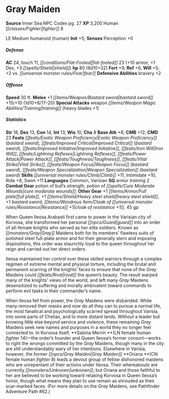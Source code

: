 ﻿---
cssclass: [monsters]
title1: Gray Maiden
title2: Gray Maiden
CR: 7
sources:
- name: Inner Sea NPC Codex
  page: 27
  link: http://paizo.com/products/btpy92lj?Pathfinder-Campaign-Setting-Inner-Sea-NPC-Codex
XP: 3200
race: Human
classes:
- fighter 8
alignment: LE
size: Medium
type: humanoid
subtypes:
- human
initiative:
  bonus: 5
AC:
  AC: 24
  touch: 11
  flat_footed: 23
  components:
    armor: 10
    dex: 1
    shield: 3
HP:
  HP: 80
  long: 8d10+32
saves:
  fort: 9
  ref: 6
  will: 5
  other: +2 vs. fear
defensive_abilities:
- bravery +2
speeds:
  base: 30
attacks:
  melee:
  - - text: +1 bastard sword +15/+10 (1d10+8/17-20)
      entries:
      - - damage: 1d10+8
          crit_range: 17-20
      attack: +1 bastard sword
      bonus:
      - 15
      - 10
  special:
  - weapon training (heavy blades +1)
ability_scores:
  STR: 18
  DEX: 13
  CON: 14
  INT: 13
  WIS: 10
  CHA: 8
BAB: 8
CMB: 12
CMD: 23
feats:
- name: Exotic Weapon Proficiency (bastard sword)
- name: Improved Critical (bastard sword)
- name: Improved Initiative
- name: Iron Will
- name: Lightning Reflexes
- name: Power Attack
- name: Toughness
- name: Vital Strike
- name: Weapon Focus (bastard sword)
- name: Weapon Specialization (bastard sword)
skills:
  Climb: 11
  Intimidate: 10
  Ride: 8
  Swim: 11
  Perception: 0
languages:
- Common
- Varisian
special_qualities:
- armor training 2
gear:
  combat:
  - potion of bull's strength
  - potion of cure moderate wounds
  other:
  - +1 full plate
  - +1 heavy steel shield
  - +1 bastard sword
  - cloak of resistance +1
  - 45 gp
desc_long: |-
  When Queen Ileosa Arabasti first came to power in the Varisian city of Korvosa, she transformed her personal guard into an order of all-female knights who served as her elite soldiers. Known as Gray Maidens both for its members' flawless suits of polished steel full-plate armor and for their generally stern and imposing dispositions, this order was staunchly loyal to the queen throughout her reign and carried out her direct orders.

  Ileosa maintained her control over these skilled warriors through a complex regimen of extreme mental and physical torture, including the brutal and permanent scarring of the knights' faces to ensure that none of the Gray Maidens could rival the queen's beauty. The result warped many of the knights' views of the world, and left many Gray Maidens desensitized to suffering and morally ambivalent toward commands to perform evil tasks in their commander's name.

  When Ileosa fell from power, the Gray Maidens were disbanded. While many removed their masks and now do all they can to pursue a normal life, the most fanatical and psychologically scarred spread throughout Varisia, into some parts of Cheliax, and to more distant lands. Without a leader but knowing little else beyond service and violence, these remaining Gray Maidens seek new names and purposes in a world they no longer feel connected to. In Korvosa itself, Sabina Merrin (LN female human fighter 14)-the order's founder and Queen Ileosa's former consort-works to right the wrongs committed by the Gray Maidens, though many in the city are still understandably wary of her intentions. Elsewhere in Varisia, however, the former Gray Maiden Oriana (CN female human fighter 8) leads a devout group of fellow dishonored maidens who are unrepentant of their actions under Ileosa. Their whereabouts are currently unknown, but Oriana and those faithful to her are believed to be working toward retaking Korvosa in Queen Ileosa's honor, though what means they plan to use remain as shrouded as their scar-marked faces. (For more details on the Gray Maidens, see Pathfinder Adventure Path #62.)

---

# Gray Maiden

**Source** Inner Sea NPC Codex pg. 27
**XP** 3,200
Human _[[classes/Fighter|fighter]]_ 8

LE Medium humanoid (human)
**Init** +5; **Senses** Perception +0

##### Defense

**AC** 24, touch 11, _[[conditions/Flat-Footed|flat-footed]]_ 23 (+10 armor, +1 Dex, +3 _[[spells/Shield|shield]]_)
**hp** 80 (8d10+32)
**Fort** +9, **Ref** +6, **Will** +5; +2 vs. _[[universal monster rules/Fear|fear]]_
**Defensive Abilities** bravery +2

##### Offense
**Speed** 30 ft.
**Melee** +1 _[[items/Weapon/Bastard sword|bastard sword]]_ +15/+10 (1d10+8/17–20)
**Special Attacks** weapon _[[items/Weapon Magic Abilities/Training|training]]_ (heavy blades +1)

##### Statistics
**Str** 18, **Dex** 13, **Con** 14, **Int** 13, **Wis** 10, **Cha** 8
**Base Atk** +8; **CMB** +12; **CMD** 23
**Feats** _[[feats/Exotic Weapon Proficiency|Exotic Weapon Proficiency]]_ (_bastard sword_), _[[feats/Improved Critical|Improved Critical]]_ (_bastard sword_), _[[feats/Improved Initiative|Improved Initiative]]_, _[[feats/Iron Will|Iron Will]]_, _[[feats/Lightning Reflexes|Lightning Reflexes]]_, _[[feats/Power Attack|Power Attack]]_, _[[feats/Toughness|Toughness]]_, _[[feats/Vital Strike|Vital Strike]]_, _[[feats/Weapon Focus|Weapon Focus]]_ (_bastard sword_), _[[feats/Weapon Specialization|Weapon Specialization]]_ (_bastard sword_)
**Skills** _[[universal monster rules/Climb|Climb]]_ +11, Intimidate +10, Ride +8, Swim +11
**Languages** Common, Varisian
**SQ** armor _training_ 2
**Combat Gear** potion of bull’s strength, potion of _[[spells/Cure Moderate Wounds|cure moderate wounds]]_; **Other Gear** +1 _[[items/Armor/Full plate|full plate]]_, +1 _[[items/Shield/Heavy steel shield|heavy steel shield]]_, +1 _bastard sword_, _[[items/Wondrous Item/Cloak of _[[universal monster rules/Resistance|Resistance]]_ +1|cloak of _resistance_ +1]]_, 45 gp

When Queen Ileosa Arabasti first came to power in the Varisian city of Korvosa, she transformed her personal _[[npcs/Guard|guard]]_ into an order of all-female knights who served as her elite soldiers. Known as _[[monsters/Gray|Gray]]_ Maidens both for its members’ flawless suits of polished steel full-plate armor and for their generally stern and imposing dispositions, this order was staunchly loyal to the queen throughout her reign and carried out her direct orders.

Ileosa maintained her control over these skilled warriors through a complex regimen of extreme mental and physical torture, including the brutal and permanent scarring of the knights’ faces to ensure that none of the _Gray_ Maidens could _[[feats/Rival|rival]]_ the queen’s beauty. The result warped many of the knights’ views of the world, and left many _Gray_ Maidens desensitized to suffering and morally ambivalent toward commands to perform evil tasks in their commander’s name.

When Ileosa fell from power, the _Gray_ Maidens were disbanded. While many removed their masks and now do all they can to pursue a normal life, the most fanatical and psychologically scarred spread throughout Varisia, into some parts of Cheliax, and to more distant lands. Without a leader but knowing little else beyond service and violence, these remaining _Gray_ Maidens seek new names and purposes in a world they no longer feel connected to. In Korvosa itself, **Sabina Merrin **(LN female human _fighter_ 14)—the order’s founder and Queen Ileosa’s former consort—works to right the wrongs committed by the _Gray_ Maidens, though many in the city are still understandably wary of her intentions. Elsewhere in Varisia, however, the former _[[npcs/Gray Maiden|Gray Maiden]]_ **Oriana **(CN female human _fighter_ 8) leads a devout group of fellow dishonored maidens who are unrepentant of their actions under Ileosa. Their whereabouts are currently _[[monsters/Unknown|unknown]]_, but Oriana and those faithful to her are believed to be working toward retaking Korvosa in Queen Ileosa’s honor, though what means they plan to use remain as shrouded as their scar-marked faces. (For more details on the _Gray_ Maidens, see Pathfinder Adventure Path #62.)